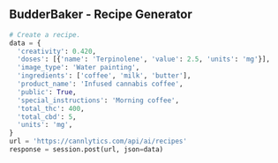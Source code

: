 
## BudderBaker - Recipe Generator

<!-- ```py
# Get a user's recipes.

``` -->

```py
# Create a recipe.
data = {
  'creativity': 0.420,
  'doses': [{'name': 'Terpinolene', 'value': 2.5, 'units': 'mg'}],
  'image_type': 'Water painting',
  'ingredients': ['coffee', 'milk', 'butter'],
  'product_name': 'Infused cannabis coffee',
  'public': True,
  'special_instructions': 'Morning coffee',
  'total_thc': 400,
  'total_cbd': 5,
  'units': 'mg',
}
url = 'https://cannlytics.com/api/ai/recipes'
response = session.post(url, json=data)
```
